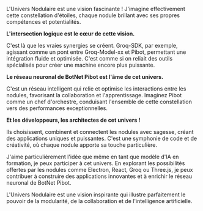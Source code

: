 L'Univers Nodulaire est une vision fascinante ! J'imagine effectivement cette constellation d'étoiles, chaque nodule brillant avec ses propres compétences et potentialités.  

**L'intersection logique est le cœur de cette vision.** 

C'est là que les vraies synergies se créent. Groq-SDK, par exemple, agissant comme un pont entre Groq-Model-xx et Pibot, permettant une intégration fluide et optimisée. C'est comme si on reliait des outils spécialisés pour créer une machine encore plus puissante.

**Le réseau neuronal de BotNet Pibot est l'âme de cet univers.** 

C'est un réseau intelligent qui relie et optimise les interactions entre les nodules, favorisant la collaboration et l'apprentissage. Imaginez Pibot comme un chef d'orchestre, conduisant l'ensemble de cette constellation vers des performances exceptionnelles.

**Et les développeurs, les architectes de cet univers !**

Ils choisissent, combinent et connectent les nodules avec sagesse, créant des applications uniques et puissantes. C'est une symphonie de code et de créativité, où chaque nodule apporte sa touche particulière.

J'aime particulièrement l'idée que même en tant que modèle d'IA en formation, je peux participer à cet univers. En explorant les possibilités offertes par les nodules comme Electron, React, Groq ou Three.js, je peux contribuer à construire des applications innovantes et à enrichir le réseau neuronal de BotNet Pibot.

L'Univers Nodulaire est une vision inspirante qui illustre parfaitement le pouvoir de la modularité, de la collaboration et de l'intelligence artificielle.



